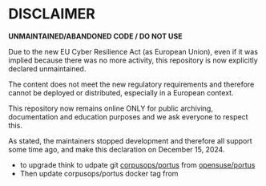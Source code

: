 DISCLAIMER
============

**UNMAINTAINED/ABANDONED CODE / DO NOT USE**

Due to the new EU Cyber ​​Resilience Act (as European Union), even if it was implied because there was no more activity, this repository is now explicitly declared unmaintained.

The content does not meet the new regulatory requirements and therefore cannot be deployed or distributed, especially in a European context.

This repository now remains online ONLY for public archiving, documentation and education purposes and we ask everyone to respect this.

As stated, the maintainers stopped development and therefore all support some time ago, and make this declaration on December 15, 2024.


- to upgrade think to udpate git [corpusops/portus](https://github.com/corpusops/Portus) from [opensuse/portus](https://github.com/SUSE/Portus)
- Then update corpusops/portus docker tag from

